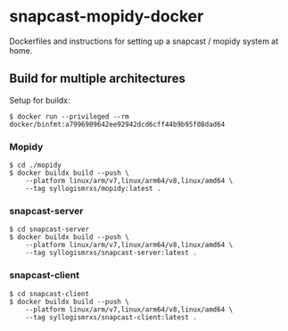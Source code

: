 # snapcast-mopidy-docker
Dockerfiles and instructions for setting up a snapcast / mopidy system at home.

## Build for multiple architectures

Setup for buildx:

    $ docker run --privileged --rm docker/binfmt:a7996909642ee92942dcd6cff44b9b95f08dad64

### Mopidy

    $ cd ./mopidy
    $ docker buildx build --push \
        --platform linux/arm/v7,linux/arm64/v8,linux/amd64 \
        --tag syllogismrxs/mopidy:latest .

### snapcast-server

    $ cd snapcast-server
    $ docker buildx build --push \
        --platform linux/arm/v7,linux/arm64/v8,linux/amd64 \
        --tag syllogismrxs/snapcast-server:latest .

### snapcast-client

    $ cd snapcast-client
    $ docker buildx build --push \
        --platform linux/arm/v7,linux/arm64/v8,linux/amd64 \
        --tag syllogismrxs/snapcast-client:latest .

